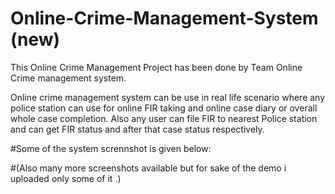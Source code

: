 # Online-Crime-Management-System (new)
This Online Crime Management Project has been done by Team Online Crime management system.


Online crime management system can be use in real life scenario where any police station can use for online FIR taking and online case diary or overall whole case completion. Also any user can file FIR to nearest Police station and can get FIR status and after that case status respectively.

#Some of the system scrennshot is given below:

#(Also many more screenshots available but for sake of the demo i uploaded only some of it .)



















